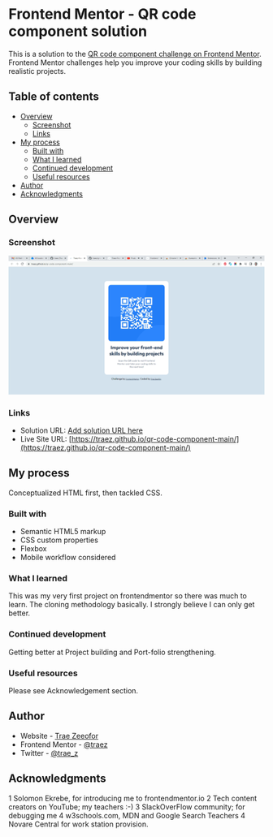 # Frontend Mentor - QR code component solution

This is a solution to the [QR code component challenge on Frontend Mentor](https://www.frontendmentor.io/challenges/qr-code-component-iux_sIO_H). Frontend Mentor challenges help you improve your coding skills by building realistic projects. 

## Table of contents

- [Overview](#overview)
  - [Screenshot](#screenshot)
  - [Links](#links)
- [My process](#my-process)
  - [Built with](#built-with)
  - [What I learned](#what-i-learned)
  - [Continued development](#continued-development)
  - [Useful resources](#useful-resources)
- [Author](#author)
- [Acknowledgments](#acknowledgments)

## Overview

### Screenshot

![](./images/screenshot-qr-code-component-main.png)

### Links

- Solution URL: [Add solution URL here](https://your-solution-url.com)
- Live Site URL: [https://traez.github.io/qr-code-component-main/](https://traez.github.io/qr-code-component-main/)

## My process
Conceptualized HTML first, then tackled CSS.

### Built with

- Semantic HTML5 markup
- CSS custom properties
- Flexbox
- Mobile workflow considered

### What I learned

This was my very first project on frontendmentor so there was much to learn. The cloning methodology basically. 
I strongly believe I can only get better.

### Continued development

Getting better at Project building and Port-folio strengthening.

### Useful resources

Please see Acknowledgement section.

## Author

- Website - [Trae Zeeofor](https://github.com/traez)
- Frontend Mentor - [@traez](https://www.frontendmentor.io/profile/traez)
- Twitter - [@trae_z](https://twitter.com/trae_z)

## Acknowledgments

1 Solomon Ekrebe, for introducing me to frontendmentor.io
2 Tech content creators on YouTube; my teachers :-)
3 SlackOverFlow community; for debugging me
4 w3schools.com, MDN and Google Search Teachers
4 Novare Central for work station provision.
